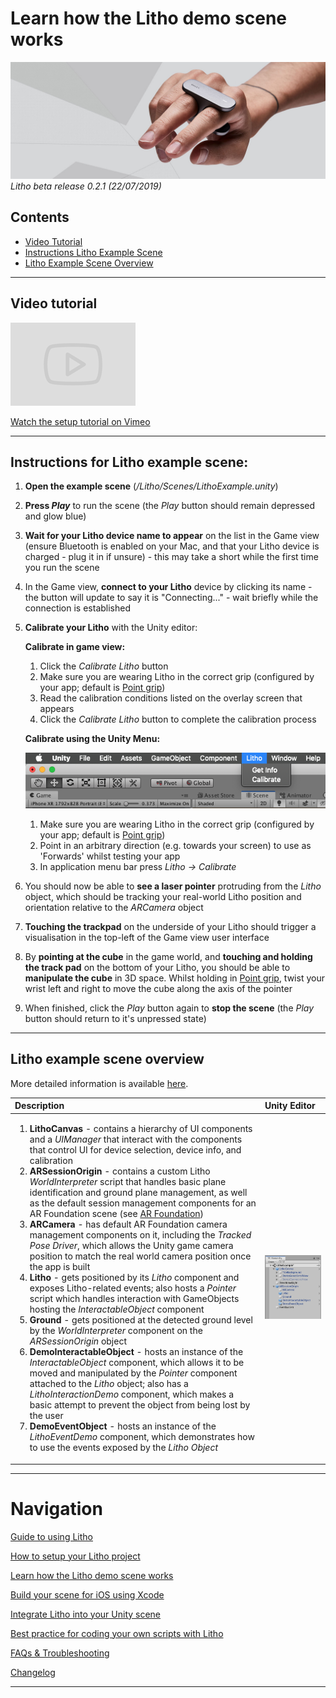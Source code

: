 # Learn how the Litho demo scene works

![Banner image](Images/banner1.jpg)
_Litho beta release 0.2.1 (22/07/2019)_

## Contents

* [Video Tutorial](#video-tutorial)
* [Instructions Litho Example Scene](#instructions-litho-example-scene)
* [Litho Example Scene Overview](#litho-example-scene-overview)

---

## Video tutorial

<a href="https://vimeo.com/342822311#t=123s" target="_blank">![Video template image](Images/Icons/vimeo_small.png)

Watch the setup tutorial on Vimeo</a>

---

## Instructions for Litho example scene:

1. **Open the example scene** (_/Litho/Scenes/LithoExample.unity_)
2. **Press _Play_** to run the scene (the _Play_ button should remain depressed and glow blue)
3. **Wait for your Litho device name to appear** on the list in the Game view (ensure Bluetooth is enabled on your Mac, and that your Litho device is charged - plug it in if unsure) - this may take a short while the first time you run the scene
4. In the Game view, **connect to your Litho** device by clicking its name - the button will update to say it is "Connecting..." - wait briefly while the connection is established
5. **Calibrate your Litho** with the Unity editor:

    **Calibrate in game view:**
    1. Click the _Calibrate Litho_ button
    1. Make sure you are wearing Litho in the correct grip (configured by your app; default is [Point grip](UsingLitho.md#litho-grips))
    2. Read the calibration conditions listed on the overlay screen that appears
    3. Click the _Calibrate Litho_ button to complete the calibration process

    **Calibrate using the Unity Menu:**

    ![](Images/Editor//calibrate_menu.png)
    1. Make sure you are wearing Litho in the correct grip (configured by your app; default is [Point grip](UsingLitho.md#litho-grips))
    2. Point in an arbitrary direction (e.g. towards your screen) to use as 'Forwards' whilst testing your app
    3. In application menu bar press _Litho -> Calibrate_

7. You should now be able to **see a laser pointer** protruding from the _Litho_ object, which should be tracking your real-world Litho position and orientation relative to the _ARCamera_ object
8. **Touching the trackpad** on the underside of your Litho should trigger a visualisation in the top-left of the Game view user interface
9. By **pointing at the cube** in the game world, and **touching and holding the track pad** on the bottom of your Litho, you should be able to **manipulate the cube** in 3D space. Whilst holding in [Point grip](UsingLitho.md#litho-grips), twist your wrist left and right to move the cube along the axis of the pointer
10. When finished, click the _Play_ button again to **stop the scene** (the _Play_ button should return to it's unpressed state)

---


## Litho example scene overview

More detailed information is available [here](UnityScripting.md#augmented-reality-and-interaction-overview).

| Description | Unity Editor |
| :--- | :--- |
|<ol><li>**LithoCanvas** \- contains a hierarchy of UI components and a _UIManager_ that interact with the components that control UI for device selection, device info, and calibration </li><li> **ARSessionOrigin** \- contains a custom Litho _WorldInterpreter_ script that handles basic plane identification and ground plane management, as well as the default session management components for an AR Foundation scene (see [AR Foundation](https://docs.unity3d.com/Packages/com.unity.xr.arfoundation@2.0/manual/index.html))</li><li>**ARCamera** \- has default AR Foundation camera management components on it, including the _Tracked Pose Driver_, which allows the Unity game camera position to match the real world camera position once the app is built </li><li>**Litho** \- gets positioned by its _Litho_ component and exposes Litho-related events; also hosts a _Pointer_ script which handles interaction with GameObjects hosting the _InteractableObject_ component </li><li> **Ground** \- gets positioned at the detected ground level by the _WorldInterpreter_ component on the _ARSessionOrigin_ object </li><li>**DemoInteractableObject** \- hosts an instance of the _InteractableObject_ component, which allows it to be moved and manipulated by the _Pointer_ component attached to the _Litho_ object; also has a _LithoInteractionDemo_ component, which makes a basic attempt to prevent the object from being lost by the user </li><li>**DemoEventObject** \- hosts an instance of the _LithoEventDemo_ component, which demonstrates how to use the events exposed by the _Litho Object_ </li> | ![Litho Object](Images/Editor/SceneOverview.png) |

---

# Navigation

[Guide to using Litho](UsingLitho.md)

[How to setup your Litho project](ProjectSetup.md)

[Learn how the Litho demo scene works](DemoScene.md)

[Build your scene for iOS using Xcode](BuildXcode.md)

[Integrate Litho into your Unity scene](UnityIntegration.md)

[Best practice for coding your own scripts with Litho](UnityScripting.md)

[FAQs & Troubleshooting](FAQ.md)

[Changelog](Changelog.md)

---
